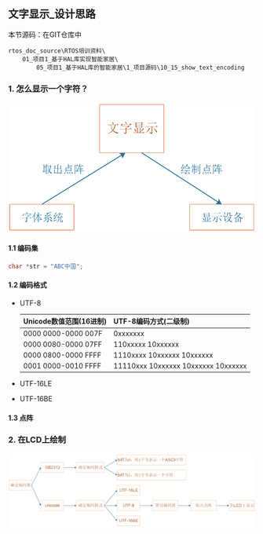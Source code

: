 ## 文字显示_设计思路

本节源码：在GIT仓库中

```shell
rtos_doc_source\RTOS培训资料\
	01_项目1_基于HAL库实现智能家居\
		05_项目1_基于HAL库的智能家居\1_项目源码\10_15_show_text_encoding
```

### 1. 怎么显示一个字符？

![image-20211012141749774](pic/project1/21_show_text.png)


#### 1.1 编码集
```c
char *str = "ABC中国";
```



#### 1.2 编码格式

* UTF-8

  | Unicode数值范围(16进制) | UTF-8编码方式(二级制)               |
  | ----------------------- | ----------------------------------- |
  | 0000 0000-0000 007F     | 0xxxxxxx                            |
  | 0000 0080-0000 07FF     | 110xxxxx 10xxxxxx                   |
  | 0000 0800-0000 FFFF     | 1110xxxx 10xxxxxx 10xxxxxx          |
  | 0001 0000-0010 FFFF     | 11110xxx 10xxxxxx 10xxxxxx 10xxxxxx |

  

* UTF-16LE

* UTF-16BE



#### 1.3 点阵



### 2. 在LCD上绘制

![image-20211012155656001](pic/project1/22_steps_to_show_font.png)



